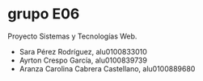 # grupo E06
Proyecto Sistemas y Tecnologías Web.
* Sara Pérez Rodríguez, alu0100833010
* Ayrton Crespo García, alu0100839739
* Aranza Carolina Cabrera Castellano, alu0100889680
